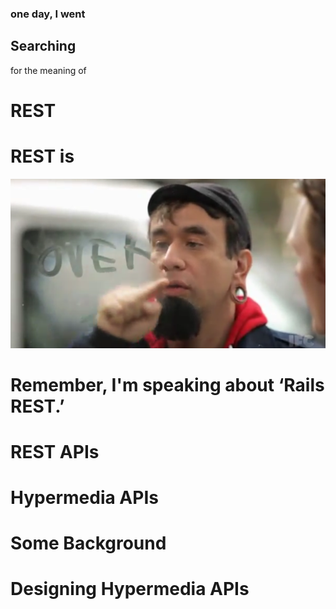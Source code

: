 <!SLIDE meaning-of-rest>

### one day, I went

## Searching

for the meaning of

# REST

<!SLIDE over>

# REST is 
![over](over.png)

<!SLIDE rest-disclaimer>

<h1>Remember, I'm speaking about ‘Rails REST.’</h1>

<!SLIDE strike padding-bottom>

<h1 class="rest"><span class="strikethrough">REST</span> APIs</h1>
<h1 class="hypermedia">Hypermedia APIs</h1>

<!SLIDE background padding-bottom>

# Some Background

<!SLIDE designing-hypermedia-apis>
# <span class="designing">Designing</span> <span class="hypermedia">Hypermedia</span> <span class="apis">APIs</span>

